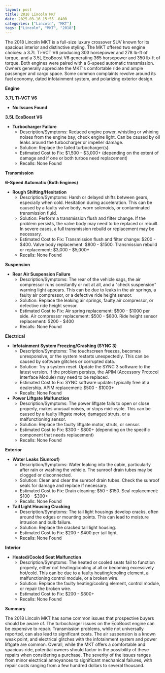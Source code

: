 ```yaml
---
layout: post
title: 2018 Lincoln MKT
date: 2025-03-16 15:55 -0400
categories: ["Lincoln", "MKT"]
tags: ["Lincoln", "MKT", "2018"]
---
```

The 2018 Lincoln MKT is a full-size luxury crossover SUV known for its spacious interior and distinctive styling. The MKT offered two engine choices: a 3.7L Ti-VCT V6 producing 303 horsepower and 278 lb-ft of torque, and a 3.5L EcoBoost V6 generating 365 horsepower and 350 lb-ft of torque. Both engines were paired with a 6-speed automatic transmission. Owners generally appreciate the MKT's comfortable ride and ample passenger and cargo space. Some common complaints revolve around its fuel economy, dated infotainment system, and polarizing exterior design.

**Engine**

**3.7L Ti-VCT V6**

*   **No Issues Found**

**3.5L EcoBoost V6**

*   **Turbocharger Failure**
    *   Description/Symptoms: Reduced engine power, whistling or whining noises from the engine bay, check engine light. Can be caused by oil leaks around the turbocharger or impeller damage.
    *   Solution: Replace the failed turbocharger(s).
    *   Estimated Cost to Fix: $1,500 - $3,000+ (depending on the extent of damage and if one or both turbos need replacement)
    *   Recalls: None Found

**Transmission**

**6-Speed Automatic (Both Engines)**

*   **Rough Shifting/Hesitation**
    *   Description/Symptoms: Harsh or delayed shifts between gears, especially when cold. Hesitation during acceleration. This can be caused by a faulty valve body, worn solenoids, or contaminated transmission fluid.
    *   Solution: Perform a transmission flush and filter change. If the problem persists, the valve body may need to be replaced or rebuilt. In severe cases, a full transmission rebuild or replacement may be necessary.
    *   Estimated Cost to Fix: Transmission flush and filter change: $200 - $400. Valve body replacement: $800 - $1500. Transmission rebuild or replacement: $3,000 - $5,000+
    *   Recalls: None Found

**Suspension**

*   **Rear Air Suspension Failure**
    *   Description/Symptoms: The rear of the vehicle sags, the air compressor runs constantly or not at all, and a "check suspension" warning light appears. This can be due to leaks in the air springs, a faulty air compressor, or a defective ride height sensor.
    *   Solution: Replace the leaking air springs, faulty air compressor, or defective ride height sensor.
    *   Estimated Cost to Fix: Air spring replacement: $500 - $1000 per side. Air compressor replacement: $500 - $800. Ride height sensor replacement: $200 - $400
    *   Recalls: None Found

**Electrical**

*   **Infotainment System Freezing/Crashing (SYNC 3)**
    *   Description/Symptoms: The touchscreen freezes, becomes unresponsive, or the system restarts unexpectedly. This can be caused by software glitches or corrupted data.
    *   Solution: Try a system reset. Update the SYNC 3 software to the latest version. If the problem persists, the APIM (Accessory Protocol Interface Module) may need to be replaced.
    *   Estimated Cost to Fix: SYNC software update: typically free at a dealership. APIM replacement: $500 - $1000+
    *   Recalls: None Found
*   **Power Liftgate Malfunction**
    *   Description/Symptoms: The power liftgate fails to open or close properly, makes unusual noises, or stops mid-cycle. This can be caused by a faulty liftgate motor, damaged struts, or a malfunctioning sensor.
    *   Solution: Replace the faulty liftgate motor, struts, or sensor.
    *   Estimated Cost to Fix: $300 - $800+ (depending on the specific component that needs replacement)
    *   Recalls: None Found

**Exterior**

*   **Water Leaks (Sunroof)**
    *   Description/Symptoms: Water leaking into the cabin, particularly after rain or washing the vehicle. The sunroof drain tubes may be clogged or disconnected.
    *   Solution: Clean and clear the sunroof drain tubes. Check the sunroof seals for damage and replace if necessary.
    *   Estimated Cost to Fix: Drain cleaning: $50 - $150. Seal replacement: $100 - $300+
    *   Recalls: None Found
*   **Tail Light Housing Cracking**
    *   Description/Symptoms: The tail light housings develop cracks, often around the edges or mounting points. This can lead to moisture intrusion and bulb failure.
    *   Solution: Replace the cracked tail light housing.
    *   Estimated Cost to Fix: $200 - $400 per tail light.
    *   Recalls: None Found

**Interior**

*   **Heated/Cooled Seat Malfunction**
    *   Description/Symptoms: The heated or cooled seats fail to function properly, either not heating/cooling at all or becoming excessively hot/cold. This can be due to a faulty heating/cooling element, a malfunctioning control module, or a broken wire.
    *   Solution: Replace the faulty heating/cooling element, control module, or repair the broken wire.
    *   Estimated Cost to Fix: $200 - $800+
    *   Recalls: None Found

**Summary**

The 2018 Lincoln MKT has some common issues that prospective buyers should be aware of. The turbocharger issues on the EcoBoost engine can be expensive to repair. Transmission problems, while not universally reported, can also lead to significant costs. The air suspension is a known weak point, and electrical glitches with the infotainment system and power liftgate are common. Overall, while the MKT offers a comfortable and spacious ride, potential owners should factor in the possibility of these repairs when considering a purchase. The severity of the issues ranges from minor electrical annoyances to significant mechanical failures, with repair costs ranging from a few hundred dollars to several thousand.

